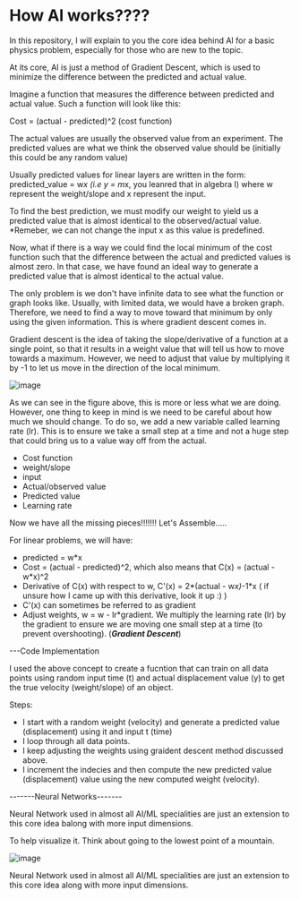 # How AI works????

In this repository, I will explain to you the core idea behind AI for a basic physics problem, especially for those who are new to the topic.

At its core, AI is just a method of Gradient Descent, which is used to minimize the difference between the predicted and actual value.

Imagine a function that measures the difference between predicted and actual value. Such a function will look like this:

Cost = (actual - predicted)^2            (cost function)

The actual values are usually the observed value from an experiment. 
The predicted values are what we think the observed value should be (initially this could be any random value)

Usually predicted values for linear layers are written in the form:
 predicted_value = w*x (i.e y = m*x, you leanred that in algebra I)
where w represent the weight/slope and x represent the input.

To find the best prediction, we must modify our weight to yield us a predicted value that is almost identical to the observed/actual value. 
*Remeber, we can not change the input x as this value is predefined.

Now, what if there is a way we could find the local minimum of the cost function such that the difference between the actual and predicted values is almost zero. In that case, we have found an ideal way to generate a predicted value that is almost identical to the actual value.

The only problem is we don't have infinite data to see what the function or graph looks like. Usually, with limited data, we would have a broken graph. Therefore, we need to find a way to move toward that minimum by only using the given information. This is where gradient descent comes in. 

Gradient descent is the idea of taking the slope/derivative of a function at a single point, so that it results in a weight value that will tell us how to move towards a maximum. However, we need to adjust that value by multiplying it by -1 to let us move in the direction of the local minimum. 

![image](https://user-images.githubusercontent.com/88465880/226085791-39a5628e-992c-4ee4-b216-d3b2f6d1a09a.png)

As we can see in the figure above, this is more or less what we are doing. However, one thing to keep in mind is we need to be careful about how much we should change. To do so, we add a new variable called learning rate (lr). This is to ensure we take a small step at a time and not a huge step that could bring us to a value way off from the actual.

- Cost function 
- weight/slope
- input
- Actual/observed value
- Predicted value
- Learning rate


Now we have all the missing pieces!!!!!!!    Let's Assemble.....

For linear problems, we will have:

- predicted = w*x
- Cost = (actual - predicted)^2, which also means that C(x) = (actual - w*x)^2
- Derivative of C(x) with respect to w, C'(x) = 2*(actual - w*x)*-1*x         ( if unsure how I came up with this derivative, look it up :) )
- C'(x) can sometimes be referred to as gradient
- Adjust weights, w = w - lr*gradient. We multiply the learning rate (lr) by the gradient to ensure we are moving one small step at a time (to prevent overshooting). (***Gradient Descent***)





---Code Implementation

I used the above concept to create a fucntion that can train on all data points using random input time (t) and actual displacement value (y) to get the true velocity (weight/slope) of an object. 

Steps:

- I start with a random weight (velocity) and generate a predicted value (displacement) using it and input t (time)
- I loop through all data points.
- I keep adjusting the weights using graident descent method discussed above.
- I increment the indecies and then compute the new predicted value (displacement) value using the new computed weight (velocity).





-------Neural Networks-------

Neural Network used in almost all AI/ML specialities are just an extension to this core idea balong with more input dimensions.

To help visualize it. Think about going to the lowest point of a mountain.



![image](https://user-images.githubusercontent.com/88465880/226087146-ef6f497d-bbe7-461c-8388-43071e3e61d6.png)

Neural Network used in almost all AI/ML specialities are just an extension to this core idea along with more input dimensions.

